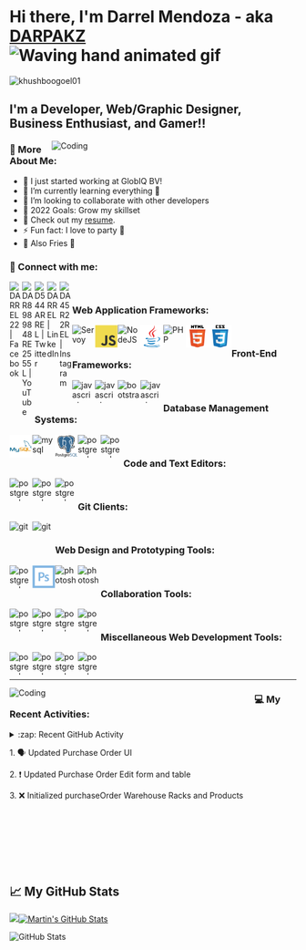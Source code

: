<h1>Hi there, I'm Darrel Mendoza - aka <a href="https://www.facebook.com/darrel.mendoza.12/">DARPAKZ</a>
         <img src="https://raw.githubusercontent.com/nixin72/nixin72/master/wave.gif" 
         alt="Waving hand animated gif"
         height="45"
         width="45" </>  
         </h1>        
<p align="left"> <img src="https://komarev.com/ghpvc/?username=khushboogoel01&label=Profile%20views&color=129e00&style=plastic" alt="khushboogoel01" /></p>

## I'm a Developer, Web/Graphic Designer, Business Enthusiast, and Gamer!!

<img align="right" alt="Coding" width="430" src="https://cdn.dribbble.com/users/1663650/screenshots/7229818/media/3f830cdb4791bd82ccec36aea3f1666b.gif">

### 🧐 More About Me:

- 🔭 I just started working at GlobIQ BV!
- 🌱 I’m currently learning everything 🤣
- 👯 I’m looking to collaborate with other developers
- 🥅 2022 Goals: Grow my skillset
- 📙 Check out my <a href="https://drive.google.com/file/d/12GsMyQpfPGX31KwRfQY_Fwt7F9vSW3wF/view?usp=sharing">resume</a>.
- ⚡ Fun fact: I love to party 🎉
- 🍟 Also Fries 🤤 

### 🤝 Connect with me:

[<img align="left" alt="DARREL22 | Facebook" width="22px" src="https://cdn2.iconfinder.com/data/icons/social-icons-grey/512/FB-512.png" />][facebook]
[<img align="left" alt="DAR8989848RE2555L | YouTube" width="22px" src="https://cdn2.iconfinder.com/data/icons/social-icons-grey/512/YOUTUBE-512.png" />][youtube]
[<img align="left" alt="D544ARREL | Twitter" width="22px" src="https://cdn2.iconfinder.com/data/icons/social-icons-grey/512/TWITTER-128.png" />][twitter]
[<img align="left" alt="DARREL | LinkedIn" width="22px" src="https://cdn2.iconfinder.com/data/icons/social-icons-grey/512/LINKEDIN-512.png" />][linkedin]
[<img align="left" alt="DA45R22REL | Instagram" width="22px" src="https://cdn2.iconfinder.com/data/icons/social-icons-grey/512/INSTAGRAM-512.png" />][instagram]

<br>

### Web Application Frameworks:

<a href="https://www.servoy.com/" target="_blank"> <img src="https://servoy.com/wp-content/uploads/O_Servoy_Logo_forweb.png" align="left" alt="Servoy" width="40" height="40"/> </a> 
<a href="https://developer.mozilla.org/en-US/docs/Web/JavaScript" target="_blank"> <img src="https://raw.githubusercontent.com/devicons/devicon/master/icons/javascript/javascript-original.svg" align="left" alt="Javascript" width="40" height="40"/></a>
<a href="https://nodejs.org/en/" target="_blank"> <img src="https://thelogofinder.com/wp-content/uploads/edd/2021/10/nodejs-icon-1.svg" align="left" alt="NodeJS" width="40" height="40"/></a>
<a href="https://www.java.com" target="_blank"> <img src="https://raw.githubusercontent.com/devicons/devicon/master/icons/java/java-original.svg" align="left" alt="Java" width="40" height="40"/> </a> 
<a href="https://www.php.net/" target="_blank"> <img src="https://www.vectorlogo.zone/logos/php/php-icon.svg" align="left" alt="PHP" width="40" height="40"/> </a> 
<a href="https://www.w3.org/html/" target="_blank"> <img src="https://raw.githubusercontent.com/devicons/devicon/master/icons/html5/html5-original-wordmark.svg" align="left" alt="HTML5" width="40" height="40"/> </a>
<a href="https://www.w3schools.com/css/" target="_blank"> <img src="https://raw.githubusercontent.com/devicons/devicon/master/icons/css3/css3-original-wordmark.svg" align="left" alt="CSS3" width="40" height="40"/> </a> 


<br>

### Front-End Frameworks:
<a href="https://ionicframework.com/docs/" target="_blank"> <img src="https://cdn4.iconfinder.com/data/icons/logos-3/600/React.js_logo-512.png" align="left" alt="javascript" width="40" height="40"/></a>
<a href="https://angular.io/" target="_blank"> <img src="https://www.vectorlogo.zone/logos/angular/angular-icon.svg" align="left" alt="javascript" width="40" height="40"/></a>
<a href="https://getbootstrap.com" target="_blank"> <img src="https://brandslogos.com/wp-content/uploads/thumbs/bootstrap-logo-vector.svg" align="left" alt="bootstrap" width="40" height="40"/> </a>
<a href="https://ionicframework.com/docs/" target="_blank"> <img src="https://www.vectorlogo.zone/logos/ionicframework/ionicframework-icon.svg" align="left" alt="javascript" width="40" height="40"/></a>

<br>

### Database Management Systems:

<a href="https://www.mysql.com/" target="_blank"> <img src="https://raw.githubusercontent.com/devicons/devicon/master/icons/mysql/mysql-original-wordmark.svg" align="left" alt="mysql" width="40" height="40"/> </a> 
<a href="https://www.mysql.com/" target="_blank"> <img src="https://www.vectorlogo.zone/logos/phpmyadmin/phpmyadmin-icon.svg" align="left" alt="mysql" width="40" height="40"/> </a> 
<a href="https://www.postgresql.org" target="_blank"> <img src="https://raw.githubusercontent.com/devicons/devicon/master/icons/postgresql/postgresql-original-wordmark.svg" align="left" alt="postgresql" width="40" height="40"/> </a>
<a href="https://www.postgresql.org" target="_blank"> <img src="https://upload.wikimedia.org/wikipedia/commons/thumb/9/97/Sqlite-square-icon.svg/2048px-Sqlite-square-icon.svg.png" align="left" alt="postgresql" width="40" height="40"/> </a>
<a href="https://www.postgresql.org" target="_blank"> <img src="https://sqlitebrowser.org/images/sqlitebrowser.svg" align="left" alt="postgresql" width="40" height="40"/> </a>




<br>

### Code and Text Editors:

<a href="https://www.postgresql.org" target="_blank"> <img src="https://cdn.freebiesupply.com/logos/large/2x/visual-studio-code-logo-svg-vector.svg" align="left" alt="postgresql" width="40" height="40"/> </a>
<a href="https://www.postgresql.org" target="_blank"> <img src="https://www.fileshipposoftwares.com/wp-content/uploads/2019/12/w628Yrnl.jpg" align="left" alt="postgresql" width="40" height="40"/> </a>
<a href="https://www.postgresql.org" target="_blank"> <img src="https://upload.wikimedia.org/wikipedia/commons/thumb/6/69/Notepad%2B%2B_Logo.svg/2367px-Notepad%2B%2B_Logo.svg.png" align="left" alt="postgresql" width="40" height="40"/> </a>

<br>

### Git Clients:
<a href="https://git-scm.com/" target="_blank"> <img src="https://cdn.jim-nielsen.com/macos/128/github-desktop-2021-05-20.png" align="left" alt="git" width="40" height="40"/> </a> 
<a href="https://git-scm.com/" target="_blank"> <img src="https://www.vectorlogo.zone/logos/git-scm/git-scm-icon.svg" align="left" alt="git" width="40" height="40"/> </a> 


<br>

### Web Design and Prototyping Tools:
<a href="https://www.postgresql.org" target="_blank"> <img src="https://image.winudf.com/v2/image1/Y29tLmx1Y2lkY2hhcnQuYW5kcm9pZC5jaGFydF9pY29uXzE2MzE3MTc4OThfMDQx/icon.png?w=&fakeurl=1" align="left" alt="postgresql" width="40" height="40"/> </a> 
<a href="https://www.photoshop.com/en" target="_blank"> <img src="https://raw.githubusercontent.com/devicons/devicon/master/icons/photoshop/photoshop-line.svg" align="left" alt="photoshop" width="40" height="40"/> </a> 
<a href="https://www.photoshop.com/en" target="_blank"> <img src="https://www.vectorlogo.zone/logos/adobe_illustrator/adobe_illustrator-icon.svg" align="left" alt="photoshop" width="40" height="40"/> </a> 
<a href="https://www.photoshop.com/en" target="_blank"> <img src="https://cdn.freebiesupply.com/logos/large/2x/adobe-xd-logo-png-transparent.png" align="left" alt="photoshop" width="40" height="40"/> </a> 

<br>

### Collaboration Tools:
<a href="https://www.postgresql.org" target="_blank"> <img src="https://thelogofinder.com/wp-content/uploads/edd/2021/10/asana-logo.svg" align="left" alt="postgresql" width="40" height="40"/> </a> 
<a href="https://www.postgresql.org" target="_blank"> <img src="https://cdn.freebiesupply.com/logos/large/2x/slack-logo-icon.png" align="left" alt="postgresql" width="40" height="40"/> </a> 
<a href="https://www.postgresql.org" target="_blank"> <img src="https://uploads-ssl.webflow.com/5ebd54898c31000820363e17/5f281f3ca33484c228b6480e_jira-logo-C71F8C0324-seeklogo.com.png" align="left" alt="postgresql" width="40" height="40"/> </a>
<a href="https://www.postgresql.org" target="_blank"> <img src="https://upload.wikimedia.org/wikipedia/commons/thumb/c/c9/Microsoft_Office_Teams_%282018%E2%80%93present%29.svg/2203px-Microsoft_Office_Teams_%282018%E2%80%93present%29.svg.png" align="left" alt="postgresql" width="40" height="40"/> </a>

<br>

### Miscellaneous Web Development Tools:
<a href="https://www.postgresql.org" target="_blank"> <img src="https://thelogofinder.com/wp-content/uploads/edd/2021/10/codepen-icon.svg" align="left" alt="postgresql" width="40" height="40"/> </a>
<a href="https://www.postgresql.org" target="_blank"> <img src="https://upload.wikimedia.org/wikipedia/commons/thumb/a/a0/W3Schools_logo.svg/2175px-W3Schools_logo.svg.png" align="left" alt="postgresql" width="40" height="40"/> </a>
<a href="https://www.postgresql.org" target="_blank"> <img src="https://upload.wikimedia.org/wikipedia/commons/thumb/e/ef/Stack_Overflow_icon.svg/768px-Stack_Overflow_icon.svg.png" align="left" alt="postgresql" width="40" height="40"/> </a>
<a href="https://www.postgresql.org" target="_blank"> <img src="https://cdn-icons-png.flaticon.com/512/25/25231.png" align="left" alt="postgresql" width="40" height="40"/> </a>

<br>
<br>


---

<img align="left" alt="Coding" width="430" src="https://cdn.dribbble.com/users/2429167/screenshots/6377539/gif.gif">

              
<p> </p>
<p>
 
       
      
### 💻 My Recent Activities:
         
<details>
 <summary>:zap: Recent GitHub Activity</summary> </details> </p>
<!--START_SECTION:activity-->
<p><p>    </p>1. 🗣 Updated Purchase Order UI </p>
<p><p>    </p>2. ❗️ Updated Purchase Order Edit form and table </p>
<p><p>    </p>3. ❌ Initialized purchaseOrder Warehouse Racks and Products </p>
<!--END_SECTION:activity-->
<br></br>
<br></br>
<br></br>

## 📈 My GitHub Stats
<a href="https://github.com/DarrelMendoza/DarrelMendoza">
  <img align="center" src="https://github-readme-stats.vercel.app/api?username=DarrelMendoza&theme=material-palenight" alt="Martin's GitHub Stats" />
</a>

<a href="https://github.com/DarrelMendoza/DarrelMendoza">
      
</a>
 <img align="left" src="https://github-readme-stats.vercel.app/api/top-langs/?username=DarrelMendoza&theme=material-palenight" />           

<p> </p>

![GitHub Stats](https://github-readme-streak-stats.herokuapp.com/?user=darrelmendoza&theme=material-palenight)





[facebook]: https://www.facebook.com/darrel.mendoza.12/material-palenight
[course]: http://vsCodeHero.com
[twitter]: https://twitter.com/darpaxx?fbclid=IwAR3oOpNqVUi_10w3HBMQVJQ0iYfxeAS5WjpWsx5Vno72W2cFfF88YFWC8AE
[youtube]: https://www.youtube.com/channel/UCXb-h3Z01lzIQxxKI9J9Ixw
[instagram]: https://www.instagram.com/darpaaax/?fbclid=IwAR0dYKFQ7sP7CqMb1X_a5NYkT9f4Z2G5VPuifQaO4XpC78pF6IbU3stGGeo
[linkedin]: https://www.linkedin.com/in/darrel-mendoza-655672211/
[webdevplaylist]: https://github.com/DarrelMendoza
[jsplaylist]: https://www.youtube.com/playlist?list=PLkwxH9e_vrALRJKu7wfXby3MKeflhTu6B
[cssplaylist]: https://www.youtube.com/playlist?list=PLkwxH9e_vrALSdvZuEh6gqQdmDoDIoqz4
[reactplaylist]: https://www.youtube.com/playlist?list=PLkwxH9e_vrAK4TdffpxKY3QGyHCpxFcQ0

